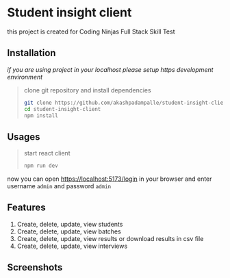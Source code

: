 # Student insight client

this project is created for Coding Ninjas Full Stack Skill Test

## Installation

*if you are using project in your localhost please setup https development environment*

> clone git repository and install dependencies
>
> ```bash
> git clone https://github.com/akashpadampalle/student-insight-client.git
> cd student-insight-client
> npm install
> ```

## Usages

> start react client
>
> ```bash
> npm run dev
> ```

now you can open [https://localhost:5173/login](https://localhost:5173/login) in your browser and enter username `admin` and password `admin`

## Features

1. Create, delete, update, view students
2. Create, delete, update, view batches
3. Create, delete, update, view results or download results in csv file
4. Create, delete, update, view interviews

## Screenshots
